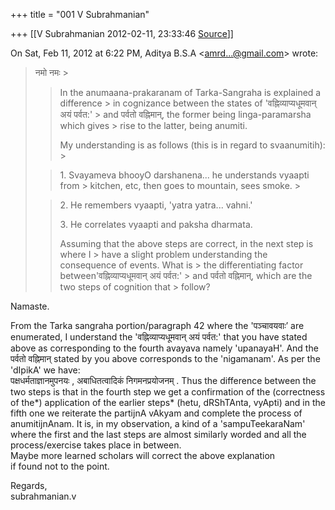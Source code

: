 +++
title = "001 V Subrahmanian"

+++
[[V Subrahmanian	2012-02-11, 23:33:46 [Source](https://groups.google.com/g/bvparishat/c/4kFIsya4Aio)]]



On Sat, Feb 11, 2012 at 6:22 PM, Aditya B.S.A \<[amrd...@gmail.com]()\> wrote:  

> नमो नमः >
> 
> >   
> > 
> > 
> > In the anumaana-prakaranam of Tarka-Sangraha is explained a difference > in cognizance between the states of 'वह्निव्याप्यधूमवान् अयं पर्वत:' > and पर्वतो वह्निमान्, the former being linga-paramarsha which gives > rise to the latter, being anumiti.
> > 
> > 
> >   
> > 
> > 
> > My understanding is as follows (this is in regard to svaanumitih): >
> 
> > 
> >   
> > 
> > 
> > 1\. Svayameva bhooyO darshanena... he understands vyaapti from > kitchen, etc, then goes to mountain, sees smoke. >
> 
> > 
> >   
> > 
> > 
> > 2\. He remembers vyaapti, 'yatra yatra... vahni.'
> > 
> > 
> >   
> > 
> > 
> > 3\. He correlates vyaapti and paksha dharmata.
> > 
> > 
> >   
> > 
> > 
> > Assuming that the above steps are correct, in the next step is where I > have a slight problem understanding the consequence of events. What is > the differentiating factor between'वह्निव्याप्यधूमवान् अयं पर्वत:' > and पर्वतो वह्निमान्, which are the two steps of cognition that > follow?
> > 

  
Namaste.  
  
From the Tarka sangraha portion/paragraph 42 where the 'पञ्चावयवाः’ are enumerated, I understand the 'वह्निव्याप्यधूमवान् अयं पर्वत:' that you have stated above as corresponding to the fourth avayava namely 'upanayaH'. And the पर्वतो वह्निमान् stated by you above corresponds to the 'nigamanam'. As per the 'dIpikA' we have:  
पक्षधर्मताज्ञानमुपनयः , अबाधितत्वादिकं निगमनप्रयोजनम् . Thus the difference between the two steps is that in the fourth step we get a confirmation of the (correctness of the*) application of the earlier steps* (hetu, dRShTAnta, vyApti) and in the fifth one we reiterate the partijnA vAkyam and complete the process of anumitijnAnam.  It is, in my observation, a kind of a 'sampuTeekaraNam' where the first and the last steps are almost similarly worded and all the process/exercise takes place in between.  
Maybe more learned scholars will correct the above explanation  
if found not to the point.  
  
Regards,  
subrahmanian.v   

> 
> >   
> > 
> >   

  

